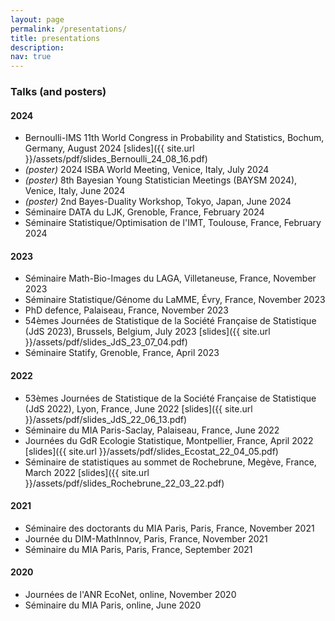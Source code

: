 ```yaml
---
layout: page
permalink: /presentations/
title: presentations
description: 
nav: true
---
```


### Talks (and posters)

#### 2024

- Bernoulli-IMS 11th World Congress in Probability and Statistics, Bochum, Germany, August 2024 [slides]({{ site.url }}/assets/pdf/slides_Bernoulli_24_08_16.pdf)
- *(poster)* 2024 ISBA World Meeting, Venice, Italy, July 2024
- *(poster)* 8th Bayesian Young Statistician Meetings (BAYSM 2024), Venice, Italy, June 2024
- *(poster)* 2nd Bayes-Duality Workshop, Tokyo, Japan, June 2024
- Séminaire DATA du LJK, Grenoble, France, February 2024
- Séminaire Statistique/Optimisation de l'IMT, Toulouse, France, February 2024

#### 2023

- Séminaire Math-Bio-Images du LAGA, Villetaneuse, France, November 2023
- Séminaire Statistique/Génome du LaMME, Évry, France, November 2023
- PhD defence, Palaiseau, France, November 2023
- 54èmes Journées de Statistique de la Société Française de Statistique (JdS 2023), Brussels, Belgium, July 2023 [slides]({{ site.url }}/assets/pdf/slides_JdS_23_07_04.pdf)
- Séminaire Statify, Grenoble, France, April 2023

#### 2022

- 53èmes Journées de Statistique de la Société Française de Statistique (JdS 2022), Lyon, France, June 2022 [slides]({{ site.url }}/assets/pdf/slides_JdS_22_06_13.pdf)
- Séminaire du MIA Paris-Saclay, Palaiseau, France, June 2022
- Journées du GdR Ecologie Statistique, Montpellier, France, April 2022 [slides]({{ site.url }}/assets/pdf/slides_Ecostat_22_04_05.pdf)
- Séminaire de statistiques au sommet de Rochebrune, Megève, France, March 2022 [slides]({{ site.url }}/assets/pdf/slides_Rochebrune_22_03_22.pdf)

#### 2021

- Séminaire des doctorants du MIA Paris, Paris, France, November 2021
- Journée du DIM-MathInnov, Paris, France, November 2021
- Séminaire du MIA Paris, Paris, France, September 2021

#### 2020

- Journées de l'ANR EcoNet, online, November 2020
- Séminaire du MIA Paris, online, June 2020
